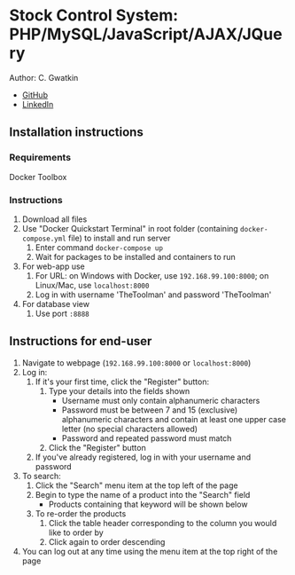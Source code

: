 # Stock Control System: PHP/MySQL/JavaScript/AJAX/JQuery

Author: C. Gwatkin

* [GitHub](https://github.com/CaiGwatkin)
* [LinkedIn](https://www.linkedin.com/in/caigwatkin/)

## Installation instructions

### Requirements

Docker Toolbox

### Instructions

1. Download all files
1. Use "Docker Quickstart Terminal" in root folder (containing `docker-compose.yml` file) to install and run server
    1. Enter command `docker-compose up`
    1. Wait for packages to be installed and containers to run
1. For web-app use
    1. For URL: on Windows with Docker, use `192.168.99.100:8000`; on Linux/Mac, use `localhost:8000`
    1. Log in with username 'TheToolman' and password 'TheToolman'
1. For database view
    1. Use port `:8888`

## Instructions for end-user

1. Navigate to webpage (`192.168.99.100:8000` or `localhost:8000`)
1. Log in:
    1. If it's your first time, click the "Register" button:
        1. Type your details into the fields shown
            * Username must only contain alphanumeric characters
            * Password must be between 7 and 15 (exclusive) alphanumeric characters and contain at least one upper case 
                letter (no special characters allowed)
            * Password and repeated password must match
        1. Click the "Register" button
    1. If you've already registered, log in with your username and password
1. To search:
    1. Click the "Search" menu item at the top left of the page
    1. Begin to type the name of a product into the "Search" field
        * Products containing that keyword will be shown below
    1. To re-order the products
        1. Click the table header corresponding to the column you would like to order by
        1. Click again to order descending
1. You can log out at any time using the menu item at the top right of the page
